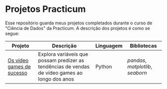 # Projetos Practicum

Esse repositório guarda meus projetos completados durante o curso de "Ciência de Dados" da Practicum. A descrição dos projetos é como se segue:

Projeto | Descrição | Linguagem | Bibliotecas
------- | ----------- | -------- | ---------
[Os vídeo games de sucesso](https://github.com/eknery/projetos_practicum/tree/main/projeto_video_games_sucesso) | Explora variáveis que possam predizer as tendências de vendas de vídeo games ao longo dos anos | Python | *pandas*, *matplotlib*, *seaborn*
